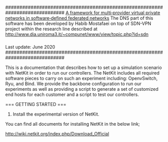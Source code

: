 #############################################################################
[A framework for multi‐provider virtual private networks in software‐defined federated networks](https://doi.org/10.1002/nem.2116)
The DNS part of this software has been developed by Habib Mostafaei on top of SDN-VPN project within the research line described at
http://www.dia.uniroma3.it/~compunet/www/view/topic.php?id=sdn
###
Last update: June 2020
#############################################################################

This is a documentation that describes how to set up a simulation 
scenario with NetKit in order to run our controllers. The NetKit 
includes all required software pieces to carry on such an experiment 
including: OpenvSwitch, Ryu, and Bind. We provide the backbone 
configuration to run our experiments as well as providing a script to 
generate a set of customized end hosts for each customer and a script 
to test our controllers.

=== GETTING STARTED ===

1. Install the experimental version of NetKit.

You can find all documents for installing NetKit in the below link;

http://wiki.netkit.org/index.php/Download_Official
